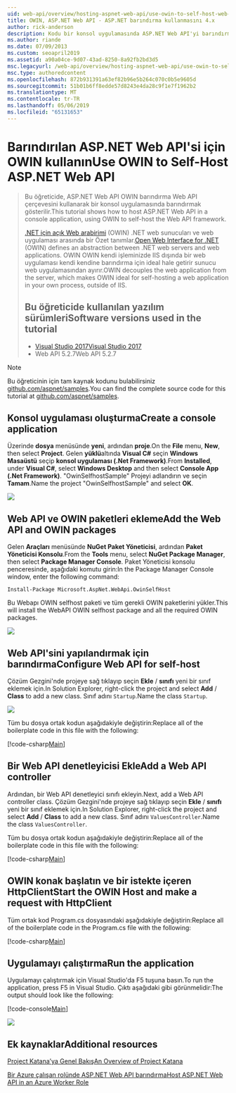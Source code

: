 ```yaml
---
uid: web-api/overview/hosting-aspnet-web-api/use-owin-to-self-host-web-api
title: OWIN, ASP.NET Web API - ASP.NET barındırma kullanmasını 4.x
author: rick-anderson
description: Kodu bir konsol uygulamasında ASP.NET Web API'yi barındırmak nasıl gösteren öğretici.
ms.author: riande
ms.date: 07/09/2013
ms.custom: seoapril2019
ms.assetid: a90a04ce-9d07-43ad-8250-8a92fb2bd3d5
msc.legacyurl: /web-api/overview/hosting-aspnet-web-api/use-owin-to-self-host-web-api
msc.type: authoredcontent
ms.openlocfilehash: 872b931391a63ef82b96e5b264c070c0b5e9605d
ms.sourcegitcommit: 51b01b6ff8edde57d8243e4da28c9f1e7f1962b2
ms.translationtype: MT
ms.contentlocale: tr-TR
ms.lasthandoff: 05/06/2019
ms.locfileid: "65131653"
---
```

# <a name="use-owin-to-self-host-aspnet-web-api"></a><span data-ttu-id="f08e6-103">Barındırılan ASP.NET Web API'si için OWIN kullanın</span><span class="sxs-lookup"><span data-stu-id="f08e6-103">Use OWIN to Self-Host ASP.NET Web API</span></span> 

> <span data-ttu-id="f08e6-104">Bu öğreticide, ASP.NET Web API OWIN barındırma Web API çerçevesini kullanarak bir konsol uygulamasında barındırmak gösterilir.</span><span class="sxs-lookup"><span data-stu-id="f08e6-104">This tutorial shows how to host ASP.NET Web API in a console application, using OWIN to self-host the Web API framework.</span></span>
>
> <span data-ttu-id="f08e6-105">[.NET için açık Web arabirimi](http://owin.org) (OWIN) .NET web sunucuları ve web uygulaması arasında bir Özet tanımlar.</span><span class="sxs-lookup"><span data-stu-id="f08e6-105">[Open Web Interface for .NET](http://owin.org) (OWIN) defines an abstraction between .NET web servers and web applications.</span></span> <span data-ttu-id="f08e6-106">OWIN OWIN kendi işleminizde IIS dışında bir web uygulaması kendi kendine barındırma için ideal hale getirir sunucu web uygulamasından ayırır.</span><span class="sxs-lookup"><span data-stu-id="f08e6-106">OWIN decouples the web application from the server, which makes OWIN ideal for self-hosting a web application in your own process, outside of IIS.</span></span>
>
> ## <a name="software-versions-used-in-the-tutorial"></a><span data-ttu-id="f08e6-107">Bu öğreticide kullanılan yazılım sürümleri</span><span class="sxs-lookup"><span data-stu-id="f08e6-107">Software versions used in the tutorial</span></span>
>
>
> - [<span data-ttu-id="f08e6-108">Visual Studio 2017</span><span class="sxs-lookup"><span data-stu-id="f08e6-108">Visual Studio 2017</span></span>](https://visualstudio.microsoft.com/downloads/) 
> - <span data-ttu-id="f08e6-109">Web API 5.2.7</span><span class="sxs-lookup"><span data-stu-id="f08e6-109">Web API 5.2.7</span></span>

> [!NOTE]
> <span data-ttu-id="f08e6-110">Bu öğreticinin için tam kaynak kodunu bulabilirsiniz [github.com/aspnet/samples](https://github.com/aspnet/samples/tree/master/samples/aspnet/WebApi/OwinSelfhostSample).</span><span class="sxs-lookup"><span data-stu-id="f08e6-110">You can find the complete source code for this tutorial at [github.com/aspnet/samples](https://github.com/aspnet/samples/tree/master/samples/aspnet/WebApi/OwinSelfhostSample).</span></span>

## <a name="create-a-console-application"></a><span data-ttu-id="f08e6-111">Konsol uygulaması oluşturma</span><span class="sxs-lookup"><span data-stu-id="f08e6-111">Create a console application</span></span>

<span data-ttu-id="f08e6-112">Üzerinde **dosya** menüsünde **yeni**, ardından **proje**.</span><span class="sxs-lookup"><span data-stu-id="f08e6-112">On the **File** menu,  **New**, then select **Project**.</span></span> <span data-ttu-id="f08e6-113">Gelen **yüklü**altında **Visual C#** seçin **Windows Masaüstü** seçip **konsol uygulaması (.Net Framework)**.</span><span class="sxs-lookup"><span data-stu-id="f08e6-113">From **Installed**, under **Visual C#**, select **Windows Desktop** and then select **Console App (.Net Framework)**.</span></span> <span data-ttu-id="f08e6-114">"OwinSelfhostSample" Projeyi adlandırın ve seçin **Tamam**.</span><span class="sxs-lookup"><span data-stu-id="f08e6-114">Name the project "OwinSelfhostSample" and select **OK**.</span></span>

[![](use-owin-to-self-host-web-api/_static/image7.png)](use-owin-to-self-host-web-api/_static/image7.png)

## <a name="add-the-web-api-and-owin-packages"></a><span data-ttu-id="f08e6-115">Web API ve OWIN paketleri ekleme</span><span class="sxs-lookup"><span data-stu-id="f08e6-115">Add the Web API and OWIN packages</span></span>

<span data-ttu-id="f08e6-116">Gelen **Araçları** menüsünde **NuGet Paket Yöneticisi**, ardından **Paket Yöneticisi Konsolu**.</span><span class="sxs-lookup"><span data-stu-id="f08e6-116">From the **Tools** menu, select **NuGet Package Manager**, then select **Package Manager Console**.</span></span> <span data-ttu-id="f08e6-117">Paket Yöneticisi konsolu penceresinde, aşağıdaki komutu girin:</span><span class="sxs-lookup"><span data-stu-id="f08e6-117">In the Package Manager Console window, enter the following command:</span></span>

`Install-Package Microsoft.AspNet.WebApi.OwinSelfHost`

<span data-ttu-id="f08e6-118">Bu Webapı OWIN selfhost paketi ve tüm gerekli OWIN paketlerini yükler.</span><span class="sxs-lookup"><span data-stu-id="f08e6-118">This will install the WebAPI OWIN selfhost package and all the required OWIN packages.</span></span>

[![](use-owin-to-self-host-web-api/_static/image4.png)](use-owin-to-self-host-web-api/_static/image3.png)

## <a name="configure-web-api-for-self-host"></a><span data-ttu-id="f08e6-119">Web API'sini yapılandırmak için barındırma</span><span class="sxs-lookup"><span data-stu-id="f08e6-119">Configure Web API for self-host</span></span>

<span data-ttu-id="f08e6-120">Çözüm Gezgini'nde projeye sağ tıklayıp seçin **Ekle** / **sınıfı** yeni bir sınıf eklemek için.</span><span class="sxs-lookup"><span data-stu-id="f08e6-120">In Solution Explorer, right-click the project and select **Add** / **Class** to add a new class.</span></span> <span data-ttu-id="f08e6-121">Sınıf adını `Startup`.</span><span class="sxs-lookup"><span data-stu-id="f08e6-121">Name the class `Startup`.</span></span>

![](use-owin-to-self-host-web-api/_static/image5.png)

<span data-ttu-id="f08e6-122">Tüm bu dosya ortak kodun aşağıdakiyle değiştirin:</span><span class="sxs-lookup"><span data-stu-id="f08e6-122">Replace all of the boilerplate code in this file with the following:</span></span>

[!code-csharp[Main](use-owin-to-self-host-web-api/samples/sample1.cs)]

## <a name="add-a-web-api-controller"></a><span data-ttu-id="f08e6-123">Bir Web API denetleyicisi Ekle</span><span class="sxs-lookup"><span data-stu-id="f08e6-123">Add a Web API controller</span></span>

<span data-ttu-id="f08e6-124">Ardından, bir Web API denetleyici sınıfı ekleyin.</span><span class="sxs-lookup"><span data-stu-id="f08e6-124">Next, add a Web API controller class.</span></span> <span data-ttu-id="f08e6-125">Çözüm Gezgini'nde projeye sağ tıklayıp seçin **Ekle** / **sınıfı** yeni bir sınıf eklemek için.</span><span class="sxs-lookup"><span data-stu-id="f08e6-125">In Solution Explorer, right-click the project and select **Add** / **Class** to add a new class.</span></span> <span data-ttu-id="f08e6-126">Sınıf adını `ValuesController`.</span><span class="sxs-lookup"><span data-stu-id="f08e6-126">Name the class `ValuesController`.</span></span>

<span data-ttu-id="f08e6-127">Tüm bu dosya ortak kodun aşağıdakiyle değiştirin:</span><span class="sxs-lookup"><span data-stu-id="f08e6-127">Replace all of the boilerplate code in this file with the following:</span></span>

[!code-csharp[Main](use-owin-to-self-host-web-api/samples/sample2.cs)]

## <a name="start-the-owin-host-and-make-a-request-with-httpclient"></a><span data-ttu-id="f08e6-128">OWIN konak başlatın ve bir istekte içeren HttpClient</span><span class="sxs-lookup"><span data-stu-id="f08e6-128">Start the OWIN Host and make a request with HttpClient</span></span>

<span data-ttu-id="f08e6-129">Tüm ortak kod Program.cs dosyasındaki aşağıdakiyle değiştirin:</span><span class="sxs-lookup"><span data-stu-id="f08e6-129">Replace all of the boilerplate code in the Program.cs file with the following:</span></span>

[!code-csharp[Main](use-owin-to-self-host-web-api/samples/sample3.cs)]

## <a name="run-the-application"></a><span data-ttu-id="f08e6-130">Uygulamayı çalıştırma</span><span class="sxs-lookup"><span data-stu-id="f08e6-130">Run the application</span></span>

<span data-ttu-id="f08e6-131">Uygulamayı çalıştırmak için Visual Studio'da F5 tuşuna basın.</span><span class="sxs-lookup"><span data-stu-id="f08e6-131">To run the application, press F5 in Visual Studio.</span></span> <span data-ttu-id="f08e6-132">Çıktı aşağıdaki gibi görünmelidir:</span><span class="sxs-lookup"><span data-stu-id="f08e6-132">The output should look like the following:</span></span>

[!code-console[Main](use-owin-to-self-host-web-api/samples/sample4.cmd)]

![](use-owin-to-self-host-web-api/_static/image6.png)

## <a name="additional-resources"></a><span data-ttu-id="f08e6-133">Ek kaynaklar</span><span class="sxs-lookup"><span data-stu-id="f08e6-133">Additional resources</span></span>

[<span data-ttu-id="f08e6-134">Project Katana’ya Genel Bakış</span><span class="sxs-lookup"><span data-stu-id="f08e6-134">An Overview of Project Katana</span></span>](../../../aspnet/overview/owin-and-katana/an-overview-of-project-katana.md)

[<span data-ttu-id="f08e6-135">Bir Azure çalışan rolünde ASP.NET Web API barındırma</span><span class="sxs-lookup"><span data-stu-id="f08e6-135">Host ASP.NET Web API in an Azure Worker Role</span></span>](host-aspnet-web-api-in-an-azure-worker-role.md)
